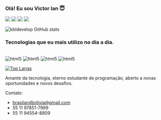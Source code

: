 ### Olá! Eu sou Victor Ian 😇

[![](https://img.shields.io/badge/LinkedIn-0077B5?style=for-the-badge&logo=linkedin&logoColor=white)](https://www.linkedin.com/in/victor-ian-silva-040b75241/)
[![](https://www.linkedin.com/in/victor-ian-silva-040b75241/)](https://www.instagram.com/victor_ian_silva/)
[![](https://img.shields.io/badge/Gmail-D14836?style=for-the-badge&logo=gmail&logoColor=white)](brasilandbolivia@gmail.com)
[![](https://img.shields.io/badge/WhatsApp-25D366?style=for-the-badge&logo=whatsapp&logoColor=white)](https://api.whatsapp.com/send?phone=5511978517999)

![kbldevelop GitHub stats](https://github-readme-stats.vercel.app/api?username=kbldevelop&show_icons=true&theme=radical)

### Tecnologias que eu mais utilizo no dia a dia.

<div style="display: inline-block"><br>
    <img align="center" alt="html5" src="https://img.shields.io/badge/HTML5-E34F26?style=for-the-badge&logo=html5&logoColor=white" />
    <img align="center" alt="html5" src="https://img.shields.io/badge/CSS3-1572B6?style=for-the-badge&logo=css3&logoColor=white" />
    <img align="center" alt="html5" src="https://img.shields.io/badge/JavaScript-F7DF1E?style=for-the-badge&logo=javascript&logoColor=black" />
    <img align="center" alt="html5" src="https://img.shields.io/badge/React-20232A?style=for-the-badge&logo=react&logoColor=61DAFB" />
</div>

[![Top Langs](https://github-readme-stats.vercel.app/api/top-langs/?username=kbldevelop&layout=compact)](https://github.com/anuraghazra/github-readme-stats)

Amante da tecnologia, eterno estudante de programação, aberto a novas oportunidades e novos desafios.

Contato:
- brasilandbolivia@gmail.com
- 55 11 97851-7999
- 55 11 94554-8809




